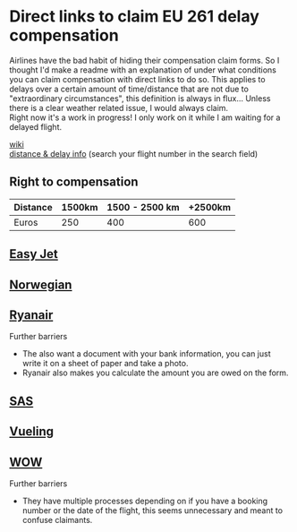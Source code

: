 # Direct links to claim EU 261 delay compensation

Airlines have the bad habit of hiding their compensation claim forms. So I thought I'd make a readme with an explanation of under what conditions you can claim compensation with direct links to do so. This applies to delays over a certain amount of time/distance that are not due to "extraordinary circumstances", this definition is always in flux... Unless there is a clear weather related issue, I would always claim.
<br>
Right now it's a work in progress! I only work on it while I am waiting for a delayed flight.

[wiki](https://www.wikiwand.com/en/Flight_Compensation_Regulation_261/2004)
<br>
[distance & delay info](https://www.flightera.net/) (search your flight number in the search field)

## Right to compensation

Distance | 1500km | 1500 - 2500 km | +2500km
-- | -- | -- | --
Euros | 250 | 400 | 600
  
  
## [Easy Jet](https://www.easyjet.com/en/claim/welfare)

## [Norwegian](https://www.norwegian.com/en/ipr/refund#/expenseclaim?rcategory=DELAY)

## [Ryanair](https://eu261expenseclaim.ryanair.com)

Further barriers
<br>
- The also want a document with your bank information, you can just write it on a sheet of paper and take a photo.
- Ryanair also makes you calculate the amount you are owed on the form.


## [SAS](https://www.care.flysas.com/selfservice/feedbackform/Sections/EU261Steps)

## [Vueling](https://www.vueling.com/en/we-are-vueling/contact/send-us-a-message?category=10)

## [WOW](https://wowair.co.uk/manage/)

Further barriers
<br>
- They have multiple processes depending on if you have a booking number or the date of the flight, this seems unnecessary and meant to confuse claimants.

